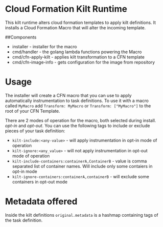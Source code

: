 # Cloud Formation Kilt Runtime
This kilt runtime alters cloud formation templates to apply kilt definitions.
It installs a Cloud Formation Macro that will alter the incoming template.

##Components

* installer - installer for the macro
* cmd/handler - the golang lambda functions powering the Macro
* cmd/cfn-apply-kilt - applies kilt transformation to a CFN template
* cmd/cfn-image-info - gets configuration for the image from repository


# Usage
The installer will create a CFN macro that you can use to apply automatically
instrumentation to task definitions. To use it with a macro called `MyMacro` add
`Transform: MyMacro` or `Transform: ["MyMacro"]` to the root of your CFN Template.

There are 2 modes of operation for the macro, both selected during install. *opt-in*
and *opt-out*. You can use the following tags to include or exclude pieces of your 
task definition:

* `kilt-include:<any-value>` - will apply instrumentation in opt-in mode of operation
* `kilt-ignore:<any_value>` - will not apply instrumentation in opt-out mode of operation
* `kilt-include-containers:containerA,ContainerB` - value is comma separated list of 
  container names. Will include only some contaiers in opt-in mode
* `kilt-ignore-containers:containerA,containerB` - will exclude some containers in 
  opt-out mode
  

# Metadata offered
Inside the kilt definitions `original.metadata` is a hashmap containing tags of the
task definition.